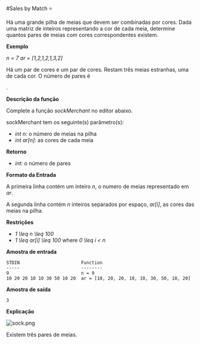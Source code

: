#Sales by Match :star:

Há uma grande pilha de meias que devem ser combinadas por cores. Dada uma matriz de inteiros representando a cor de cada meia, determine quantos pares de meias com cores correspondentes existem.

**Exemplo**

_n = 7_
_ar = [1,2,1,2,1,3,2]_

Há um par de cores e um par de cores. Restam três meias estranhas, uma de cada cor. O número de pares é

.

**Descrição da função**

Complete a função _sockMerchant_ no editor abaixo.

sockMerchant tem os seguinte(s) parâmetro(s):

- _int n:_ o número de meias na pilha
- _int ar[n]:_ as cores de cada meia

**Retorno**
- _int:_ o número de pares

**Formato da Entrada**

A primeira linha contém um inteiro _n_, o numero de meias representado em _ar_.

A segunda linha contém _n_ inteiros separados por espaço, _ar[i]_, as cores das meias na pilha.

**Restrições**

- _1 \leq n \leq 100_
- _1 \leq ar[i] \leq 100_ where _0 \leq i < n_

**Amostra de entrada**

```
STDIN                       Function
-----                       --------
9                           n = 9
10 20 20 10 10 30 50 10 20  ar = [10, 20, 20, 10, 10, 30, 50, 10, 20]

```

**Amostra de saída**

```
3

```

**Explicação**

![sock.png](https://s3.amazonaws.com/hr-challenge-images/25168/1474122392-c7b9097430-sock.png)

Existem três pares de meias.
